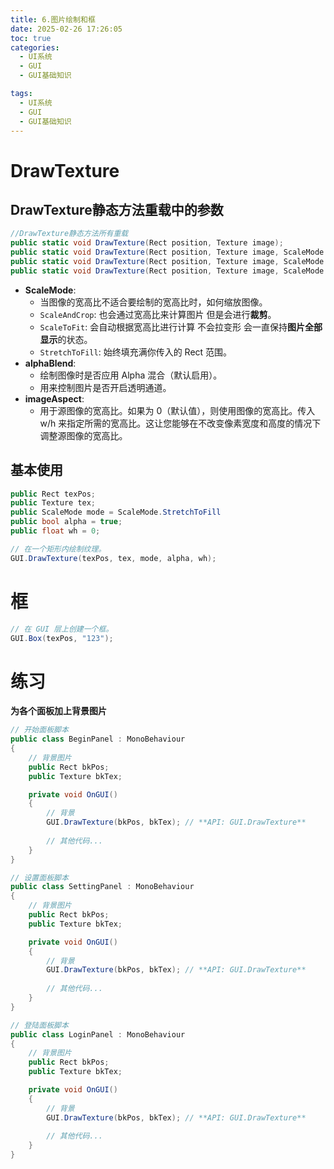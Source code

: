 ```yaml
---
title: 6.图片绘制和框
date: 2025-02-26 17:26:05
toc: true
categories:
  - UI系统
  - GUI
  - GUI基础知识

tags:
  - UI系统
  - GUI
  - GUI基础知识
---
```

# DrawTexture
## DrawTexture静态方法重载中的参数
```cs
//DrawTexture静态方法所有重载
public static void DrawTexture(Rect position, Texture image);
public static void DrawTexture(Rect position, Texture image, ScaleMode scaleMode);
public static void DrawTexture(Rect position, Texture image, ScaleMode scaleMode, bool alphaBlend);
public static void DrawTexture(Rect position, Texture image, ScaleMode scaleMode, bool alphaBlend, float imageAspect);
```
- **ScaleMode**:
    - 当图像的宽高比不适合要绘制的宽高比时，如何缩放图像。
    - `ScaleAndCrop`: 也会通过宽高比来计算图片 但是会进行**裁剪**。
    - `ScaleToFit`: 会自动根据宽高比进行计算 不会拉变形 会一直保持**图片全部显示**的状态。
    - `StretchToFill`: 始终填充满你传入的 Rect 范围。
- **alphaBlend**:
    - 绘制图像时是否应用 Alpha 混合（默认启用）。
    - 用来控制图片是否开启透明通道。
- **imageAspect**:
    - 用于源图像的宽高比。如果为 0（默认值），则使用图像的宽高比。传入 w/h 来指定所需的宽高比。这让您能够在不改变像素宽度和高度的情况下调整源图像的宽高比。

## 基本使用
```cs
public Rect texPos;
public Texture tex;
public ScaleMode mode = ScaleMode.StretchToFill
public bool alpha = true;
public float wh = 0;

// 在一个矩形内绘制纹理。
GUI.DrawTexture(texPos, tex, mode, alpha, wh);
```

# 框
```cs
// 在 GUI 层上创建一个框。
GUI.Box(texPos, "123");
```

# 练习
**为各个面板加上背景图片**
```cs
// 开始面板脚本
public class BeginPanel : MonoBehaviour
{
    // 背景图片
    public Rect bkPos;
    public Texture bkTex;

    private void OnGUI()
    {
        // 背景
        GUI.DrawTexture(bkPos, bkTex); // **API: GUI.DrawTexture**
        
        // 其他代码...
    }
}
```

```cs
// 设置面板脚本
public class SettingPanel : MonoBehaviour
{
    // 背景图片
    public Rect bkPos;
    public Texture bkTex;

    private void OnGUI()
    {
        // 背景
        GUI.DrawTexture(bkPos, bkTex); // **API: GUI.DrawTexture**
        
        // 其他代码...
    }
}
```

```cs
// 登陆面板脚本
public class LoginPanel : MonoBehaviour
{
    // 背景图片
    public Rect bkPos;
    public Texture bkTex;

    private void OnGUI()
    {
        // 背景
        GUI.DrawTexture(bkPos, bkTex); // **API: GUI.DrawTexture**
        
        // 其他代码...
    }
}
```

